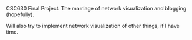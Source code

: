 CSC630 Final Project. The marriage of network visualization and blogging (hopefully).

Will also try to implement network visualization of other things, if I have time.
